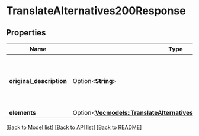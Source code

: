 # TranslateAlternatives200Response

## Properties

Name | Type | Description | Notes
------------ | ------------- | ------------- | -------------
**original_description** | Option<**String**> | A short description of the style, formality, or key characteristics of the text | [optional]
**elements** | Option<[**Vec<models::TranslateAlternatives200ResponseElementsInner>**](translateAlternatives_200_response_elements_inner.md)> |  | [optional]

[[Back to Model list]](../README.md#documentation-for-models) [[Back to API list]](../README.md#documentation-for-api-endpoints) [[Back to README]](../README.md)


